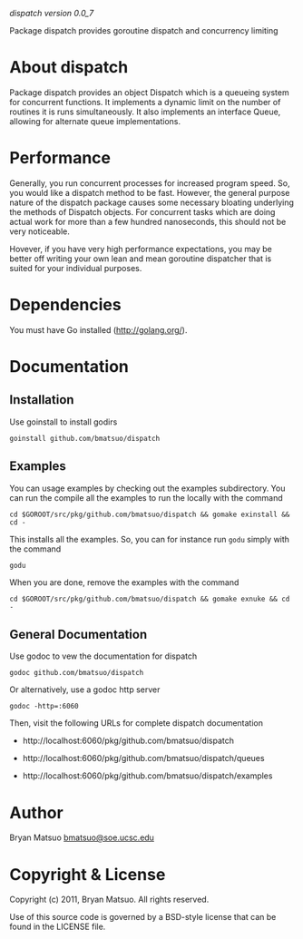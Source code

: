 *dispatch version 0.0_7*

Package dispatch provides goroutine dispatch and concurrency limiting

About dispatch
=============

Package dispatch provides an object Dispatch which is a queueing system for
concurrent functions. It implements a dynamic limit on the number of
routines it is runs simultaneously. It also implements an interface Queue,
allowing for alternate queue implementations.

Performance
===========

Generally, you run concurrent processes for increased program speed. So,
you would like a dispatch method to be fast. However, the general purpose
nature of the dispatch package causes some necessary bloating underlying
the methods of Dispatch objects. For concurrent tasks which are doing 
actual work for more than a few hundred nanoseconds, this should not be
very noticeable.

Hovever, if you have very high performance expectations, you may be better
off writing your own lean and mean goroutine dispatcher that is suited for
your individual purposes.

Dependencies
=============

You must have Go installed (http://golang.org/). 

Documentation
=============
Installation
-------------

Use goinstall to install godirs

    goinstall github.com/bmatsuo/dispatch

Examples
--------

You can usage examples by checking out the examples subdirectory. You can
run the compile all the examples to run the locally with the command

    cd $GOROOT/src/pkg/github.com/bmatsuo/dispatch && gomake exinstall && cd -

This installs all the examples. So, you can for instance run ```godu```
simply with the command

    godu

When you are done, remove the examples with the command

    cd $GOROOT/src/pkg/github.com/bmatsuo/dispatch && gomake exnuke && cd -


General Documentation
---------------------

Use godoc to vew the documentation for dispatch

    godoc github.com/bmatsuo/dispatch

Or alternatively, use a godoc http server

    godoc -http=:6060

Then, visit the following URLs for complete dispatch documentation

* http://localhost:6060/pkg/github.com/bmatsuo/dispatch

* http://localhost:6060/pkg/github.com/bmatsuo/dispatch/queues

* http://localhost:6060/pkg/github.com/bmatsuo/dispatch/examples

Author
======

Bryan Matsuo <bmatsuo@soe.ucsc.edu>

Copyright & License
===================

Copyright (c) 2011, Bryan Matsuo.
All rights reserved.

Use of this source code is governed by a BSD-style license that can be
found in the LICENSE file.
